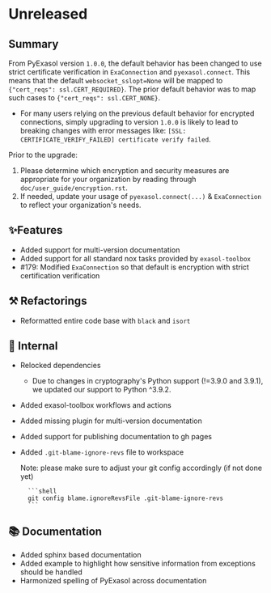 # Unreleased

## Summary

From PyExasol version ``1.0.0``, the default behavior has been changed to use strict 
certificate verification in ``ExaConnection`` and ``pyexasol.connect``. This means that 
the default ``websocket_sslopt=None`` will be mapped to 
``{"cert_reqs": ssl.CERT_REQUIRED}``. The prior default behavior was to map such cases 
to ``{"cert_reqs": ssl.CERT_NONE}``. 

* For many users relying on the previous default behavior for encrypted connections, 
simply upgrading to version ``1.0.0`` is likely to lead to breaking changes with error 
messages like: ``[SSL: CERTIFICATE_VERIFY_FAILED] certificate verify failed``.

Prior to the upgrade:
1. Please determine which encryption and security measures are appropriate for your 
organization by reading through ``doc/user_guide/encryption.rst``.
2. If needed, update your usage of ``pyexasol.connect(...)`` & ``ExaConnection`` to 
reflect your organization's needs.

## ✨Features

* Added support for multi-version documentation
* Added support for all standard nox tasks provided by `exasol-toolbox`
* #179: Modified `ExaConnection` so that default is encryption with strict certification verification

## ⚒️ Refactorings

* Reformatted entire code base with `black` and `isort`

## 🔩 Internal

* Relocked dependencies
  * Due to changes in cryptography's Python support (!=3.9.0 and 3.9.1), we updated our support to Python ^3.9.2. 
* Added exasol-toolbox workflows and actions
* Added missing plugin for multi-version documentation
* Added support for publishing documentation to gh pages
* Added `.git-blame-ignore-revs` file to workspace

    Note: please make sure to adjust your git config accordingly (if not done yet)

        ```shell
        git config blame.ignoreRevsFile .git-blame-ignore-revs
        ```

## 📚 Documentation

* Added sphinx based documentation
* Added example to highlight how sensitive information from exceptions should be handled
* Harmonized spelling of PyExasol across documentation

